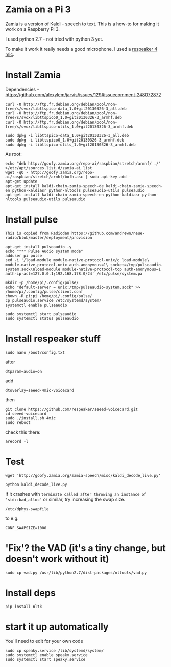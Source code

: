# Zamia on a Pi 3

[Zamia](http://goofy.zamia.org/) is a version of Kaldi - speech to text. This is a how-to for making it work on a Raspberry Pi 3.

I used python 2.7 - not tried with python 3 yet.

To make it work it really needs a good microphone. I used a [respeaker 4 mic](https://www.seeedstudio.com/ReSpeaker-4-Mic-Array-for-Raspberry-Pi.html). 

# Install Zamia

Dependencies - https://github.com/alexylem/jarvis/issues/129#issuecomment-248072872

    curl -O http://ftp.fr.debian.org/debian/pool/non-free/s/svox/libttspico-data_1.0+git20130326-3_all.deb
    curl -O http://ftp.fr.debian.org/debian/pool/non-free/s/svox/libttspico0_1.0+git20130326-3_armhf.deb
    curl -O http://ftp.fr.debian.org/debian/pool/non-free/s/svox/libttspico-utils_1.0+git20130326-3_armhf.deb

    sudo dpkg -i libttspico-data_1.0+git20130326-3_all.deb
    sudo dpkg -i libttspico0_1.0+git20130326-3_armhf.deb
    sudo dpkg -i libttspico-utils_1.0+git20130326-3_armhf.deb

As root:

    echo "deb http://goofy.zamia.org/repo-ai/raspbian/stretch/armhf/ ./" >/etc/apt/sources.list.d/zamia-ai.list
    wget -qO - http://goofy.zamia.org/repo-ai/raspbian/stretch/armhf/bofh.asc | sudo apt-key add -
    apt-get update
    apt-get install kaldi-chain-zamia-speech-de kaldi-chain-zamia-speech-en python-kaldiasr python-nltools pulseaudio-utils pulseaudio
    apt-get install kaldi-chain-zamia-speech-en python-kaldiasr python-nltools pulseaudio-utils pulseaudio

# Install pulse

    This is copied from Radiodan https://github.com/andrewn/neue-radio/blob/master/deployment/provision

    apt-get install pulseaudio -y
    echo "*** Pulse Audio system mode"
    adduser pi pulse
    sed -i '/load-module module-native-protocol-unix/c load-module\ module-native-protocol-unix auth-anonymous=1\ socket=/tmp/pulseaudio-system.sock\nload-module module-native-protocol-tcp auth-anonymous=1 auth-ip-acl=127.0.0.1;192.168.178.0/24' /etc/pulse/system.pa

    mkdir -p /home/pi/.config/pulse/
    echo "default-server = unix:/tmp/pulseaudio-system.sock" >> /home/pi/.config/pulse/client.conf
    chown -R pi:pi /home/pi/.config/pulse/
    cp pulseaudio.service /etc/systemd/system/
    systemctl enable pulseaudio

    sudo systemctl start pulseaudio
    sudo systemctl status pulseaudio

# Install respeaker stuff

    sudo nano /boot/config.txt

after

    dtparam=audio=on

add

    dtoverlay=seeed-4mic-voicecard

then 

    git clone https://github.com/respeaker/seeed-voicecard.git
    cd seeed-voicecard
    sudo ./install.sh 4mic
    sudo reboot

check this there:

    arecord -l


# Test

    wget 'http://goofy.zamia.org/zamia-speech/misc/kaldi_decode_live.py'

    python kaldi_decode_live.py
    
If it crashes with `terminate called after throwing an instance of 'std::bad_alloc'` or similar, try increasing the swap size.

    /etc/dphys-swapfile

to e.g.

    CONF_SWAPSIZE=1000

# 'Fix'? the VAD (it's a tiny change, but doesn't work without it)

    sudo cp vad.py /usr/lib/python2.7/dist-packages/nltools/vad.py

# Install deps

    pip install nltk


# start it up automatically

You'll need to edit for your own code

    sudo cp speaky.service /lib/systemd/system/
    sudo systemctl enable speaky.service 
    sudo systemctl start speaky.service
